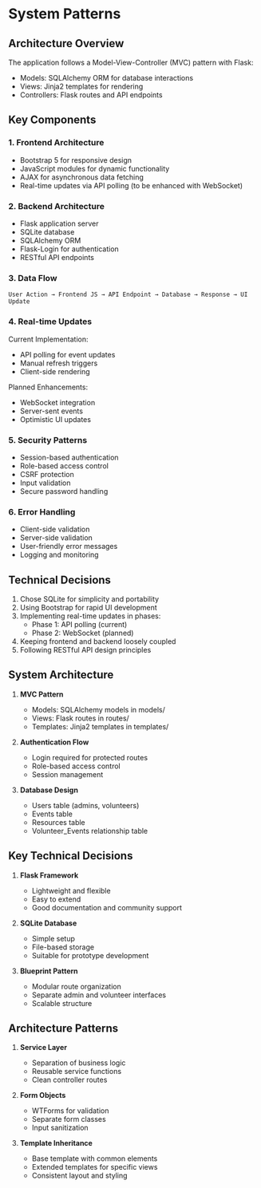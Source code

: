# System Patterns

## Architecture Overview
The application follows a Model-View-Controller (MVC) pattern with Flask:
- Models: SQLAlchemy ORM for database interactions
- Views: Jinja2 templates for rendering
- Controllers: Flask routes and API endpoints

## Key Components

### 1. Frontend Architecture
- Bootstrap 5 for responsive design
- JavaScript modules for dynamic functionality
- AJAX for asynchronous data fetching
- Real-time updates via API polling (to be enhanced with WebSocket)

### 2. Backend Architecture
- Flask application server
- SQLite database
- SQLAlchemy ORM
- Flask-Login for authentication
- RESTful API endpoints

### 3. Data Flow
```
User Action → Frontend JS → API Endpoint → Database → Response → UI Update
```

### 4. Real-time Updates
Current Implementation:
- API polling for event updates
- Manual refresh triggers
- Client-side rendering

Planned Enhancements:
- WebSocket integration
- Server-sent events
- Optimistic UI updates

### 5. Security Patterns
- Session-based authentication
- Role-based access control
- CSRF protection
- Input validation
- Secure password handling

### 6. Error Handling
- Client-side validation
- Server-side validation
- User-friendly error messages
- Logging and monitoring

## Technical Decisions
1. Chose SQLite for simplicity and portability
2. Using Bootstrap for rapid UI development
3. Implementing real-time updates in phases:
   - Phase 1: API polling (current)
   - Phase 2: WebSocket (planned)
4. Keeping frontend and backend loosely coupled
5. Following RESTful API design principles

## System Architecture
1. **MVC Pattern**
   - Models: SQLAlchemy models in models/
   - Views: Flask routes in routes/
   - Templates: Jinja2 templates in templates/

2. **Authentication Flow**
   - Login required for protected routes
   - Role-based access control
   - Session management

3. **Database Design**
   - Users table (admins, volunteers)
   - Events table
   - Resources table
   - Volunteer_Events relationship table

## Key Technical Decisions
1. **Flask Framework**
   - Lightweight and flexible
   - Easy to extend
   - Good documentation and community support

2. **SQLite Database**
   - Simple setup
   - File-based storage
   - Suitable for prototype development

3. **Blueprint Pattern**
   - Modular route organization
   - Separate admin and volunteer interfaces
   - Scalable structure

## Architecture Patterns
1. **Service Layer**
   - Separation of business logic
   - Reusable service functions
   - Clean controller routes

2. **Form Objects**
   - WTForms for validation
   - Separate form classes
   - Input sanitization

3. **Template Inheritance**
   - Base template with common elements
   - Extended templates for specific views
   - Consistent layout and styling 